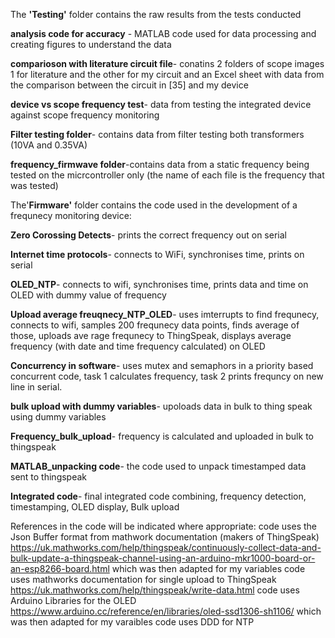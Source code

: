 The **'Testing'** folder contains the raw results from the tests conducted 

 **analysis code for accuracy** - MATLAB code used for data processing and creating figures to understand the data
 
 **comparioson with literature circuit file**- conatins 2 folders of scope images 1 for literature and the other for my circuit and an Excel sheet with data from the comparison between the circuit in [35] and my device
 
 **device vs scope frequency test**- data from testing the integrated device against scope frequency monitoring 

 **Filter testing folder**- contains data from filter testing both transformers (10VA and 0.35VA)

 **frequency_firmwave folder**-contains data from a static frequency being tested on the micrcontroller only (the name of each file is the frequency that was tested)
 


The'**Firmware'** folder contains the code used in the development of a frequnecy monitoring device:

**Zero Corossing Detects**- prints the correct frequency out on serial 

**Internet time protocols**- connects to WiFi, synchronises time, prints on serial

**OLED_NTP**- connects to wifi, synchronises time, prints data and time on OLED with dummy value of frequency 

**Upload average freuqnecy_NTP_OLED**- uses imterrupts to find frequnecy, connects to wifi, samples 200 frequnecy data points, finds average of those, uploads ave rage frequnecy to ThingSpeak, displays average frequency (with date and time frequency calculated) on OLED

**Concurrency in software**-  uses mutex and semaphors in a priority based concurrent code, task 1 calculates frequency, task 2 prints frequncy on new line in serial. 

**bulk upload with dummy variables**- upoloads data in bulk to thing speak using dummy variables

**Frequency_bulk_upload**- frequency is calculated and uploaded in bulk to thingspeak

**MATLAB_unpacking code**- the code used to unpack timestamped data sent to thingspeak

**Integrated code**- final integrated code combining, frequency detection, timestamping, OLED display, Bulk upload

References in the code will be indicated where appropriate: 
code  uses the Json Buffer format from mathwork documentation (makers of ThingSpeak) https://uk.mathworks.com/help/thingspeak/continuously-collect-data-and-bulk-update-a-thingspeak-channel-using-an-arduino-mkr1000-board-or-an-esp8266-board.html which was then adapted for my variables 
code uses mathworks documentation for single upload to ThingSpeak https://uk.mathworks.com/help/thingspeak/write-data.html
code uses Arduino Libraries for the OLED https://www.arduino.cc/reference/en/libraries/oled-ssd1306-sh1106/ which was then adapted for my varaibles 
code uses DDD for NTP
